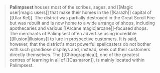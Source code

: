 > **Palimpsest** houses most of the scribes, sages, and [[Magic user|magic users]] that make their homes in the [[Karazh]] capital of [[Ular Kel]]. The district was partially destroyed in the Great Scroll Fire but was rebuilt and is now home to a wide arrange of shops, including apothecaries and various [[Arcane magic|arcane]]-focused shops. The merchants of Palimpsest often advertise using incredible [[Illusion|illusions]] to lure in prospective customers. It is said, however, that the district's most powerful spellcasters do not bother with such grandiose displays and, instead, seek out their customers directly themselves. The [[Chirographica]], one of the greatest centres of learning in all of [[Casmaron]], is mainly located within Palimpsest.








